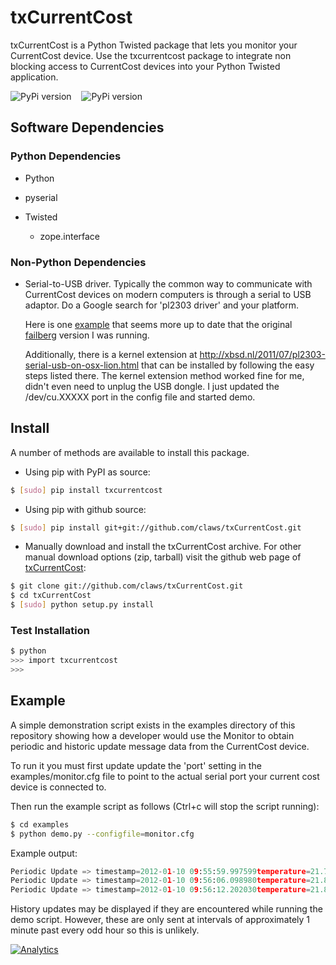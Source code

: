 # txCurrentCost

txCurrentCost is a Python Twisted package that lets you monitor your CurrentCost device. Use the txcurrentcost package to integrate non blocking access to CurrentCost devices into your Python Twisted application.

![PyPi version](https://img.shields.io/pypi/v/txcurrentcost.svg) &nbsp;&nbsp; ![PyPi version](https://img.shields.io/pypi/dm/txcurrentcost.svg)

## Software Dependencies

### Python Dependencies

* Python
* pyserial
* Twisted

  - zope.interface

### Non-Python Dependencies
* Serial-to-USB driver. Typically the common way to communicate with CurrentCost devices on modern computers is through a serial to USB adaptor. Do a Google search for 'pl2303 driver' and your platform.

  Here is one [example](https://github.com/mpepping/osx-pl2303) that seems more up to date that the original [failberg](http://github.com/downloads/failberg/osx-pl2303) version I was running.

  Additionally, there is a kernel extension at http://xbsd.nl/2011/07/pl2303-serial-usb-on-osx-lion.html that can be installed by following the easy steps listed there. The kernel extension method worked fine for me, didn't even need to unplug the USB dongle. I just updated the /dev/cu.XXXXX port in the config file and started demo.


## Install

A number of methods are available to install this package.

* Using pip with PyPI as source:

```bash
$ [sudo] pip install txcurrentcost
```

* Using pip with github source:

```bash
$ [sudo] pip install git+git://github.com/claws/txCurrentCost.git
```

* Manually download and install the txCurrentCost archive. For other manual download options (zip, tarball) visit the github web page of [txCurrentCost](https://github.com/claws/txCurrentCost):

```bash
$ git clone git://github.com/claws/txCurrentCost.git
$ cd txCurrentCost
$ [sudo] python setup.py install
```

### Test Installation

```bash
$ python
>>> import txcurrentcost
>>>
```

## Example

A simple demonstration script exists in the examples directory of this repository showing how a developer would use the Monitor to obtain periodic and historic update message data from the CurrentCost device.

To run it you must first update update the 'port' setting in the examples/monitor.cfg file to point to the actual serial port your current cost device is connected to.

Then run the example script as follows (Ctrl+c will stop the script running):
```bash
$ cd examples
$ python demo.py --configfile=monitor.cfg
```

Example output:
```python
Periodic Update => timestamp=2012-01-10 09:55:59.997599temperature=21.7, sensor_type=Electricity, sensor_instance=0sensor_data=['00504']
Periodic Update => timestamp=2012-01-10 09:56:06.098980temperature=21.8, sensor_type=Electricity, sensor_instance=0sensor_data=['00508']
Periodic Update => timestamp=2012-01-10 09:56:12.202030temperature=21.8, sensor_type=Electricity, sensor_instance=0sensor_data=['00516']
```

History updates may be displayed if they are encountered while running the demo script. However, these are only sent at intervals of approximately 1 minute past every odd hour so this is unlikely.

[![Analytics](https://ga-beacon.appspot.com/UA-29867375-2/txCurrentCost/readme?pixel)](https://github.com/claws/txCurrentCost)
